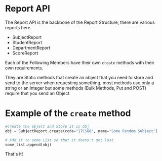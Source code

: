 # Report API

The Report API is the backbone of the Report Structure, there are various reports here.

- SubjectReport
- StudentReport
- DepartmentReport
- ScoreReport

Each of the Following Members have their own `create` methods with their own requirements.

They are Static methods that create an object that you need to store and send to the server when requesting something, most methods use only a string or an integer but some methods (Bulk Methods, Put and POST) require that you send an Object.

# Example of the `create` method

```py
#Create the object and Store it in Obj
obj = SubjectReport.create(code="17CS68", name="Some Random Subject")

# Add it to some List so that it doens't get lost
some_list.append(obj)
```

That's it!
